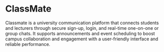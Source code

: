 # ClassMate
Classmate is a university communication platform that connects students and lecturers through secure sign-up, login, and real-time one-on-one or group chats. It supports announcements and event scheduling to boost campus collaboration and engagement with a user-friendly interface and reliable performance.
